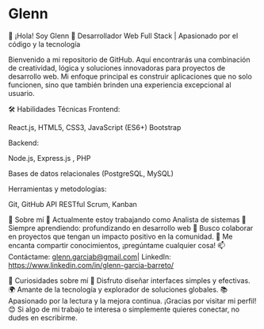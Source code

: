 # Glenn

👋 ¡Hola! Soy Glenn
🚀 Desarrollador Web Full Stack | Apasionado por el código y la tecnología

Bienvenido a mi repositorio de GitHub. Aquí encontrarás una combinación de creatividad, lógica y soluciones innovadoras para proyectos de desarrollo web. Mi enfoque principal es construir aplicaciones que no solo funcionen, sino que también brinden una experiencia excepcional al usuario.

🛠️ Habilidades Técnicas
Frontend:

React.js, HTML5, CSS3, JavaScript (ES6+)
Bootstrap

Backend:

Node.js, Express.js , PHP

Bases de datos relacionales (PostgreSQL, MySQL) 

Herramientas y metodologías:

Git, GitHub
API RESTful
Scrum, Kanban

🌟 Sobre mí
🔭 Actualmente estoy trabajando como Analista de sistemas
🌱 Siempre aprendiendo: profundizando en desarrollo web
👯 Busco colaborar en proyectos que tengan un impacto positivo en la comunidad.
💬 Me encanta compartir conocimientos, ¡pregúntame cualquier cosa!
📫 Contáctame: glenn.garciab@gmail.com| LinkedIn: https://www.linkedin.com/in/glenn-garcia-barreto/ 


🧩 Curiosidades sobre mí
🎨 Disfruto diseñar interfaces simples y efectivas.
🌍 Amante de la tecnología y explorador de soluciones globales.
📚 Apasionado por la lectura y la mejora continua.
¡Gracias por visitar mi perfil! 😊 Si algo de mi trabajo te interesa o simplemente quieres conectar, no dudes en escribirme.

